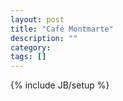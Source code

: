 ```yaml
---
layout: post
title: "Café Montmarte"
description: ""
category: 
tags: []
---
```

{% include JB/setup %}
